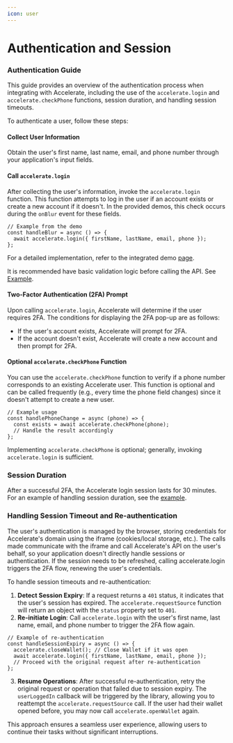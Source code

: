 ```yaml
---
icon: user
---
```


# Authentication and Session

### Authentication Guide

This guide provides an overview of the authentication process when integrating with Accelerate, including the use of the `accelerate.login` and `accelerate.checkPhone` functions, session duration, and handling session timeouts.

To authenticate a user, follow these steps:

#### Collect User Information

Obtain the user's first name, last name, email, and phone number through your application's input fields.

#### Call `accelerate.login`

After collecting the user's information, invoke the `accelerate.login` function. This function attempts to log in the user if an account exists or create a new account if it doesn't. In the provided demos, this check occurs during the `onBlur` event for these fields.

```
// Example from the demo
const handleBlur = async () => {
  await accelerate.login({ firstName, lastName, email, phone });
};
```

For a detailed implementation, refer to the integrated demo [page](../../demos/app/integrated/page.tsx#L146).

It is recommended have basic validation logic before calling the API. See [Example](../../demos/app/integrated/page.tsx#L76).

#### Two-Factor Authentication (2FA) Prompt

Upon calling `accelerate.login`, Accelerate will determine if the user requires 2FA. The conditions for displaying the 2FA pop-up are as follows:

- If the user's account exists, Accelerate will prompt for 2FA.
- If the account doesn't exist, Accelerate will create a new account and then prompt for 2FA.

#### Optional `accelerate.checkPhone` Function

You can use the `accelerate.checkPhone` function to verify if a phone number corresponds to an existing Accelerate user. This function is optional and can be called frequently (e.g., every time the phone field changes) since it doesn't attempt to create a new user.

```
// Example usage
const handlePhoneChange = async (phone) => {
  const exists = await accelerate.checkPhone(phone);
  // Handle the result accordingly
};
```

Implementing `accelerate.checkPhone` is optional; generally, invoking `accelerate.login` is sufficient.

### Session Duration

After a successful 2FA, the Accelerate login session lasts for 30 minutes. For an example of handling session duration, see the [example](../../demos/app/test/checkoutdotcom/inline/page.tsx#L145).

### Handling Session Timeout and Re-authentication

The user's authentication is managed by the browser, storing credentials for Accelerate's domain using the iframe (cookies/local storage, etc.). The calls made communicate with the iframe and call Accelerate's API on the user's behalf, so your application doesn't directly handle sessions or authentication. If the session needs to be refreshed, calling accelerate.login triggers the 2FA flow, renewing the user's credentials.

To handle session timeouts and re-authentication:

1. **Detect Session Expiry**: If a request returns a `401` status, it indicates that the user's session has expired. The `accelerate.requestSource` function will return an object with the `status` property set to `401`.
2. **Re-initiate Login**: Call `accelerate.login` with the user's first name, last name, email, and phone number to trigger the 2FA flow again.

```
// Example of re-authentication
const handleSessionExpiry = async () => {
  accelerate.closeWallet(); // Close Wallet if it was open
  await accelerate.login({ firstName, lastName, email, phone });
  // Proceed with the original request after re-authentication
};
```

3. **Resume Operations**: After successful re-authentication, retry the original request or operation that failed due to session expiry. The `userLoggedIn` callback will be triggered by the library, allowing you to reattempt the `accelerate.requestSource` call. If the user had their wallet opened before, you may now call `accelerate.openWallet` again.

This approach ensures a seamless user experience, allowing users to continue their tasks without significant interruptions.
